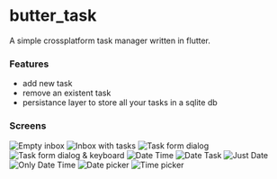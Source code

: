 # butter_task

A simple crossplatform task manager written in flutter.

### Features
- add new task
- remove an existent task
- persistance layer to store all your tasks in a sqlite db

### Screens
![Empty inbox](Screenshoots/butter_task1.png)
![Inbox with tasks](Screenshoots/butter_task2.png)
![Task form dialog](Screenshoots/butter_task3.png)
![Task form dialog & keyboard](Screenshoots/butter_task4.png)
![Date Time](Screenshoots/butter_task5.png)
![Date Task](Screenshoots/butter_task6.png)
![Just Date](Screenshoots/butter_task7.png)
![Only Date Time](Screenshoots/butter_task8.png)
![Date picker](Screenshoots/butter_task9.png)
![Time picker](Screenshoots/butter_task10.png)
